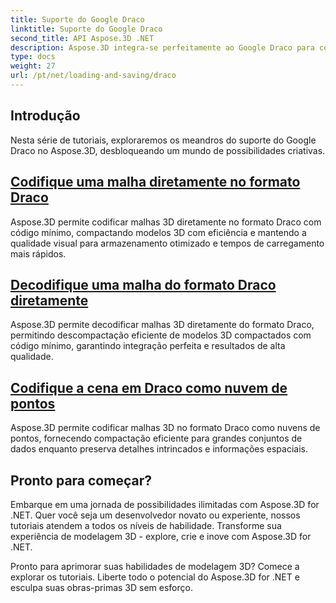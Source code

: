 ```yaml
---
title: Suporte do Google Draco
linktitle: Suporte do Google Draco
second_title: API Aspose.3D .NET
description: Aspose.3D integra-se perfeitamente ao Google Draco para compactação e descompactação eficiente de modelos 3D, otimizando tamanhos de arquivo e melhorando o desempenho.
type: docs
weight: 27
url: /pt/net/loading-and-saving/draco
---
```

## Introdução

Nesta série de tutoriais, exploraremos os meandros do suporte do Google Draco no Aspose.3D, desbloqueando um mundo de possibilidades criativas.

## [Codifique uma malha diretamente no formato Draco](encode-mesh)

Aspose.3D permite codificar malhas 3D diretamente no formato Draco com código mínimo, compactando modelos 3D com eficiência e mantendo a qualidade visual para armazenamento otimizado e tempos de carregamento mais rápidos.

## [Decodifique uma malha do formato Draco diretamente](decode-mesh)

Aspose.3D permite decodificar malhas 3D diretamente do formato Draco, permitindo descompactação eficiente de modelos 3D compactados com código mínimo, garantindo integração perfeita e resultados de alta qualidade.

## [Codifique a cena em Draco como nuvem de pontos](encode-scene-as-point-cloud)

Aspose.3D permite codificar malhas 3D no formato Draco como nuvens de pontos, fornecendo compactação eficiente para grandes conjuntos de dados enquanto preserva detalhes intrincados e informações espaciais.


## Pronto para começar?

Embarque em uma jornada de possibilidades ilimitadas com Aspose.3D for .NET. Quer você seja um desenvolvedor novato ou experiente, nossos tutoriais atendem a todos os níveis de habilidade. Transforme sua experiência de modelagem 3D - explore, crie e inove com Aspose.3D for .NET.

Pronto para aprimorar suas habilidades de modelagem 3D? Comece a explorar os tutoriais. Liberte todo o potencial do Aspose.3D for .NET e esculpa suas obras-primas 3D sem esforço.